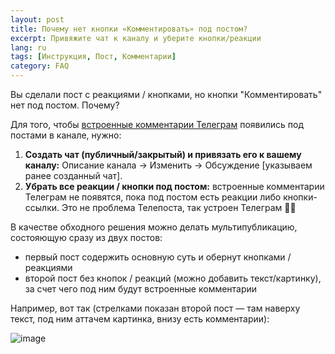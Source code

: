 ```yaml
---
layout: post
title: Почему нет кнопки «Комментировать» под постом?
excerpt: Привяжите чат к каналу и уберите кнопки/реакции
lang: ru
tags: [Инструкция, Пост, Комментарии]
category: FAQ
---
```


Вы сделали пост с реакциями / кнопками, но кнопки "Комментировать" нет под постом. Почему?

Для того, чтобы [встроенные комментарии Телеграм](https://telegram.org/blog/filters-anonymous-admins-comments/ru#kommentarii-v-kanalah) появились под постами в канале, нужно:

1. **Создать чат (публичный/закрытый) и привязать его к вашему каналу:** Описание канала → Изменить → Обсуждение [указываем ранее созданный чат].
2. **Убрать все реакции / кнопки под постом:** встроенные комментарии Телеграм не появятся, пока под постом есть реакции либо кнопки-ссылки. Это не проблема Телепоста, так устроен Телеграм 🤷‍♂️

В качестве обходного решения можно делать мультипубликацию, состояющую сразу из двух постов:
* первый пост содержить основную суть и обернут кнопками / реакциями
* второй пост без кнопок / реакций (можно добавить текст/картинку), за счет чего под ним будут встроенные комментарии

Например, вот так (стрелками показан второй пост — там наверху текст, под ним аттачем картинка, внизу есть комментарии):

![image](https://user-images.githubusercontent.com/24430718/107823247-87714e00-6d90-11eb-8adf-11e6d62a0ea4.png)

